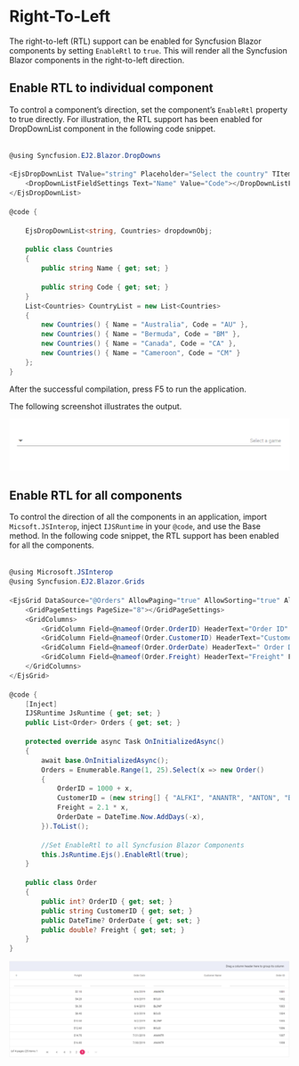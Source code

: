 # Right-To-Left

The right-to-left (RTL) support can be enabled for Syncfusion Blazor components by setting `EnableRtl` to `true`. This will render all the Syncfusion Blazor components in the right-to-left direction.

## Enable RTL to individual component

To control a component’s direction, set the component’s `EnableRtl` property to true directly. For illustration, the RTL support has been enabled for DropDownList component in the following code snippet.

```csharp

@using Syncfusion.EJ2.Blazor.DropDowns

<EjsDropDownList TValue="string" Placeholder="Select the country" TItem="Countries" DataSource="@CountryList" EnableRtl="true">
    <DropDownListFieldSettings Text="Name" Value="Code"></DropDownListFieldSettings>
</EjsDropDownList>

@code {

    EjsDropDownList<string, Countries> dropdownObj;

    public class Countries
    {
        public string Name { get; set; }

        public string Code { get; set; }
    }
    List<Countries> CountryList = new List<Countries>
    {
        new Countries() { Name = "Australia", Code = "AU" },
        new Countries() { Name = "Bermuda", Code = "BM" },
        new Countries() { Name = "Canada", Code = "CA" },
        new Countries() { Name = "Cameroon", Code = "CM" }
    };
}

```

After the successful compilation, press F5 to run the application.

The following screenshot illustrates the output.

![Blazor component is rendered from the right-to-left](images/rightToLeft.png)

## Enable RTL for all components

To control the direction of all the components in an application, import `Micsoft.JSInterop`, inject `IJSRuntime` in your `@code`, and use the Base method. In the following code snippet, the RTL support has been enabled for all the components.

```csharp

@using Microsoft.JSInterop
@using Syncfusion.EJ2.Blazor.Grids

<EjsGrid DataSource="@Orders" AllowPaging="true" AllowSorting="true" AllowFiltering="true" AllowGrouping="true" EnablePersistence="true">
    <GridPageSettings PageSize="8"></GridPageSettings>
    <GridColumns>
        <GridColumn Field=@nameof(Order.OrderID) HeaderText="Order ID" TextAlign="TextAlign.Right" Width="100"></GridColumn>
        <GridColumn Field=@nameof(Order.CustomerID) HeaderText="Customer Name" Width="120"></GridColumn>
        <GridColumn Field=@nameof(Order.OrderDate) HeaderText=" Order Date" Format="d" Type="ColumnType.Date" TextAlign="TextAlign.Right" Width="100"></GridColumn>
        <GridColumn Field=@nameof(Order.Freight) HeaderText="Freight" Format="C2" TextAlign="TextAlign.Right" Width="120"></GridColumn>
    </GridColumns>
</EjsGrid>

@code {
    [Inject]
    IJSRuntime JsRuntime { get; set; }
    public List<Order> Orders { get; set; }

    protected override async Task OnInitializedAsync()
    {
        await base.OnInitializedAsync();
        Orders = Enumerable.Range(1, 25).Select(x => new Order()
        {
            OrderID = 1000 + x,
            CustomerID = (new string[] { "ALFKI", "ANANTR", "ANTON", "BLONP", "BOLID" })[new Random().Next(5)],
            Freight = 2.1 * x,
            OrderDate = DateTime.Now.AddDays(-x),
        }).ToList();

        //Set EnableRtl to all Syncfusion Blazor Components
        this.JsRuntime.Ejs().EnableRtl(true);
    }

    public class Order
    {
        public int? OrderID { get; set; }
        public string CustomerID { get; set; }
        public DateTime? OrderDate { get; set; }
        public double? Freight { get; set; }
    }
}

```

![Blazor Grid component is rendered from the right to left](images/rteGrid.png)
